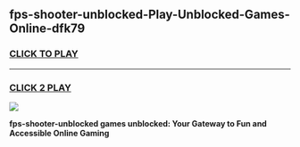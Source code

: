 
## fps-shooter-unblocked-Play-Unblocked-Games-Online-dfk79
<h3>
<a href="https://premium76.site?title=fps-shooter-unblocked&ref=25A">CLICK TO PLAY</a></h3>
<hr>

<h3>
<a href="https://premium76.site?title=fps-shooter-unblocked&ref=25A">CLICK 2 PLAY</a>
  
</h3>

<a href="https://premium76.site?title=fps-shooter-unblocked&ref=25A"><img src="https://clearcache.store/games.png"></a>


**fps-shooter-unblocked games unblocked: Your Gateway to Fun and Accessible Online Gaming**
